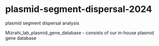 # plasmid-segment-dispersal-2024
plasmid segment dispersal analysis

Mizrahi_lab_plasmid_gene_database - consists of our in-house plasmid gene database